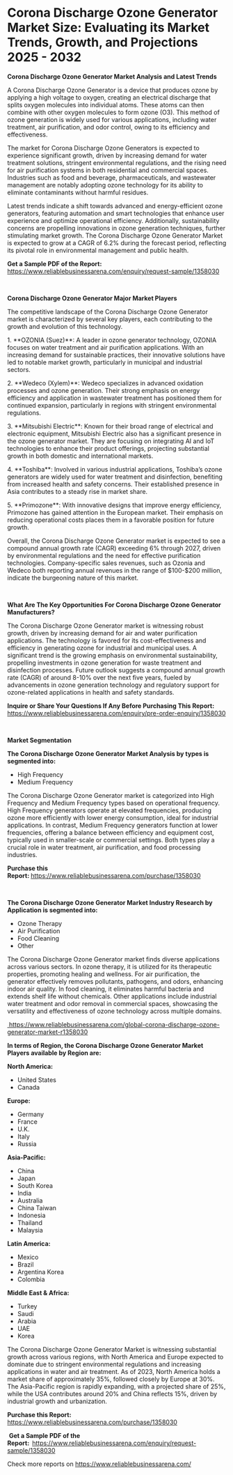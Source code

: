 <p><h1>Corona Discharge Ozone Generator Market Size: Evaluating its Market Trends, Growth, and Projections 2025 - 2032</h1></p><p><strong>Corona Discharge Ozone Generator Market Analysis and Latest Trends</strong></p>
<p><p>A Corona Discharge Ozone Generator is a device that produces ozone by applying a high voltage to oxygen, creating an electrical discharge that splits oxygen molecules into individual atoms. These atoms can then combine with other oxygen molecules to form ozone (O3). This method of ozone generation is widely used for various applications, including water treatment, air purification, and odor control, owing to its efficiency and effectiveness.</p><p>The market for Corona Discharge Ozone Generators is expected to experience significant growth, driven by increasing demand for water treatment solutions, stringent environmental regulations, and the rising need for air purification systems in both residential and commercial spaces. Industries such as food and beverage, pharmaceuticals, and wastewater management are notably adopting ozone technology for its ability to eliminate contaminants without harmful residues.</p><p>Latest trends indicate a shift towards advanced and energy-efficient ozone generators, featuring automation and smart technologies that enhance user experience and optimize operational efficiency. Additionally, sustainability concerns are propelling innovations in ozone generation techniques, further stimulating market growth. The Corona Discharge Ozone Generator Market is expected to grow at a CAGR of 6.2% during the forecast period, reflecting its pivotal role in environmental management and public health.</p></p>
<p><strong>Get a Sample PDF of the Report:&nbsp;</strong> <a href="https://www.reliablebusinessarena.com/enquiry/request-sample/1358030?utm_campaign=2626&utm_medium=2&utm_source=Github&utm_content=ia&utm_term=24022025&utm_id=corona-discharge-ozone-generator">https://www.reliablebusinessarena.com/enquiry/request-sample/1358030</a></p>
<p>&nbsp;</p>
<p><strong>Corona Discharge Ozone Generator Major Market Players</strong></p>
<p><p>The competitive landscape of the Corona Discharge Ozone Generator market is characterized by several key players, each contributing to the growth and evolution of this technology. </p><p>1. **OZONIA (Suez)**: A leader in ozone generator technology, OZONIA focuses on water treatment and air purification applications. With an increasing demand for sustainable practices, their innovative solutions have led to notable market growth, particularly in municipal and industrial sectors. </p><p>2. **Wedeco (Xylem)**: Wedeco specializes in advanced oxidation processes and ozone generation. Their strong emphasis on energy efficiency and application in wastewater treatment has positioned them for continued expansion, particularly in regions with stringent environmental regulations. </p><p>3. **Mitsubishi Electric**: Known for their broad range of electrical and electronic equipment, Mitsubishi Electric also has a significant presence in the ozone generator market. They are focusing on integrating AI and IoT technologies to enhance their product offerings, projecting substantial growth in both domestic and international markets.</p><p>4. **Toshiba**: Involved in various industrial applications, Toshiba’s ozone generators are widely used for water treatment and disinfection, benefiting from increased health and safety concerns. Their established presence in Asia contributes to a steady rise in market share.</p><p>5. **Primozone**: With innovative designs that improve energy efficiency, Primozone has gained attention in the European market. Their emphasis on reducing operational costs places them in a favorable position for future growth.</p><p>Overall, the Corona Discharge Ozone Generator market is expected to see a compound annual growth rate (CAGR) exceeding 6% through 2027, driven by environmental regulations and the need for effective purification technologies. Company-specific sales revenues, such as Ozonia and Wedeco both reporting annual revenues in the range of $100-$200 million, indicate the burgeoning nature of this market.</p></p>
<p>&nbsp;</p>
<p><strong>What Are The Key Opportunities For Corona Discharge Ozone Generator Manufacturers?</strong></p>
<p><p>The Corona Discharge Ozone Generator market is witnessing robust growth, driven by increasing demand for air and water purification applications. The technology is favored for its cost-effectiveness and efficiency in generating ozone for industrial and municipal uses. A significant trend is the growing emphasis on environmental sustainability, propelling investments in ozone generation for waste treatment and disinfection processes. Future outlook suggests a compound annual growth rate (CAGR) of around 8-10% over the next five years, fueled by advancements in ozone generation technology and regulatory support for ozone-related applications in health and safety standards.</p></p>
<p><strong>Inquire or Share Your Questions If Any Before Purchasing This Report:</strong> <a href="https://www.reliablebusinessarena.com/enquiry/pre-order-enquiry/1358030?utm_campaign=2626&utm_medium=2&utm_source=Github&utm_content=ia&utm_term=24022025&utm_id=corona-discharge-ozone-generator">https://www.reliablebusinessarena.com/enquiry/pre-order-enquiry/1358030</a></p>
<p>&nbsp;</p>
<p><strong>Market Segmentation</strong></p>
<p><strong>The Corona Discharge Ozone Generator Market Analysis by types is segmented into:</strong></p>
<p><ul><li>High Frequency</li><li>Medium Frequency</li></ul></p>
<p><p>The Corona Discharge Ozone Generator market is categorized into High Frequency and Medium Frequency types based on operational frequency. High Frequency generators operate at elevated frequencies, producing ozone more efficiently with lower energy consumption, ideal for industrial applications. In contrast, Medium Frequency generators function at lower frequencies, offering a balance between efficiency and equipment cost, typically used in smaller-scale or commercial settings. Both types play a crucial role in water treatment, air purification, and food processing industries.</p></p>
<p><strong>Purchase this Report:&nbsp;</strong><a href="https://www.reliablebusinessarena.com/purchase/1358030?utm_campaign=2626&utm_medium=2&utm_source=Github&utm_content=ia&utm_term=24022025&utm_id=corona-discharge-ozone-generator">https://www.reliablebusinessarena.com/purchase/1358030</a></p>
<p>&nbsp;</p>
<p><strong>The Corona Discharge Ozone Generator Market Industry Research by Application is segmented into:</strong></p>
<p><ul><li>Ozone Therapy</li><li>Air Purification</li><li>Food Cleaning</li><li>Other</li></ul></p>
<p><p>The Corona Discharge Ozone Generator market finds diverse applications across various sectors. In ozone therapy, it is utilized for its therapeutic properties, promoting healing and wellness. For air purification, the generator effectively removes pollutants, pathogens, and odors, enhancing indoor air quality. In food cleaning, it eliminates harmful bacteria and extends shelf life without chemicals. Other applications include industrial water treatment and odor removal in commercial spaces, showcasing the versatility and effectiveness of ozone technology across multiple domains.</p></p>
<p><a href="https://www.reliablebusinessarena.com/global-corona-discharge-ozone-generator-market-r1358030?utm_campaign=2626&utm_medium=2&utm_source=Github&utm_content=ia&utm_term=24022025&utm_id=corona-discharge-ozone-generator">&nbsp;https://www.reliablebusinessarena.com/global-corona-discharge-ozone-generator-market-r1358030</a></p>
<p><strong>In terms of Region, the Corona Discharge Ozone Generator Market Players available by Region are:</strong></p>
<p>
    <p> <strong> North America: </strong>
        <ul>
            <li>United States</li>
            <li>Canada</li>
        </ul>
        </p> 
    <p> <strong> Europe: </strong>
        <ul>
            <li>Germany</li>
            <li>France</li>
            <li>U.K.</li>
            <li>Italy</li>
            <li>Russia</li>
        </ul>
        </p> 
    <p> <strong> Asia-Pacific: </strong>
        <ul>
            <li>China</li>
            <li>Japan</li>
            <li>South Korea</li>
            <li>India</li>
            <li>Australia</li>
            <li>China Taiwan</li>
            <li>Indonesia</li>
            <li>Thailand</li>
            <li>Malaysia</li>
        </ul>
        </p> 
    <p> <strong> Latin America: </strong>
        <ul>
            <li>Mexico</li>
            <li>Brazil</li>
            <li>Argentina Korea</li>
            <li>Colombia</li>
        </ul>
        </p> 
    <p> <strong> Middle East & Africa: </strong>
        <ul>
            <li>Turkey</li>
            <li>Saudi</li>
            <li>Arabia</li>
            <li>UAE</li>
            <li>Korea</li>
        </ul>
    </p>
    </p>
<p><p>The Corona Discharge Ozone Generator Market is witnessing substantial growth across various regions, with North America and Europe expected to dominate due to stringent environmental regulations and increasing applications in water and air treatment. As of 2023, North America holds a market share of approximately 35%, followed closely by Europe at 30%. The Asia-Pacific region is rapidly expanding, with a projected share of 25%, while the USA contributes around 20% and China reflects 15%, driven by industrial growth and urbanization.</p></p>
<p><strong>Purchase this Report: </strong><a href="https://www.reliablebusinessarena.com/purchase/1358030?utm_campaign=2626&utm_medium=2&utm_source=Github&utm_content=ia&utm_term=24022025&utm_id=corona-discharge-ozone-generator">https://www.reliablebusinessarena.com/purchase/1358030</a></p>
<p>&nbsp;<strong>Get a Sample PDF of the Report:&nbsp;&nbsp;</strong><a href="https://www.reliablebusinessarena.com/enquiry/request-sample/1358030?utm_campaign=2626&utm_medium=2&utm_source=Github&utm_content=ia&utm_term=24022025&utm_id=corona-discharge-ozone-generator">https://www.reliablebusinessarena.com/enquiry/request-sample/1358030</a></p>
<p><strong></strong></p>
<p>Check more reports on <a href="https://www.reliablebusinessarena.com/?utm_campaign=2626&utm_medium=2&utm_source=Github&utm_content=ia&utm_term=24022025&utm_id=corona-discharge-ozone-generator">https://www.reliablebusinessarena.com/</a></p>